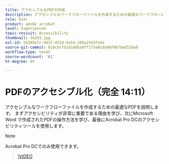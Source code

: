 ```yaml
---
title: アクセシブルなPDFの作成
description: アクセシブルなワークフローファイルを作成するための最適なワークフローについてPDFします。
role: User
product: adobe acrobat
level: Experienced
topic-revisit: Accessibility
thumbnail: 34291.jpg
exl-id: 5b205e7c-d41f-452d-9a54-208a25d3fa5e
source-git-commit: 018cbcfd1d1605a8ff175a0cda98f0bfb4d528a8
workflow-type: tm+mt
source-wordcount: '61'
ht-degree: 0%

---
```


# PDFのアクセシブル化（完全 14:11）

アクセシブルなワークフローファイルを作成するための最適なPDFを説明します。 まずアクセシビリティが非常に重要である理由を学び、次にMicrosoft Word で作成されたPDFの操作方法を学び、最後にAcrobat Pro DCのアクセシビリティツールを使用します。

>[!NOTE]
>
>Acrobat Pro DCでのみ使用できます。

>[!VIDEO](https://video.tv.adobe.com/v/34291)
